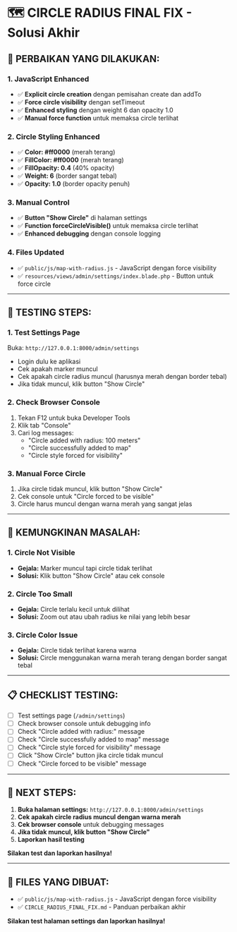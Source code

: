 # 🗺️ CIRCLE RADIUS FINAL FIX - Solusi Akhir

## 🔧 **PERBAIKAN YANG DILAKUKAN:**

### **1. JavaScript Enhanced**
- ✅ **Explicit circle creation** dengan pemisahan create dan addTo
- ✅ **Force circle visibility** dengan setTimeout
- ✅ **Enhanced styling** dengan weight 6 dan opacity 1.0
- ✅ **Manual force function** untuk memaksa circle terlihat

### **2. Circle Styling Enhanced**
- ✅ **Color: #ff0000** (merah terang)
- ✅ **FillColor: #ff0000** (merah terang)
- ✅ **FillOpacity: 0.4** (40% opacity)
- ✅ **Weight: 6** (border sangat tebal)
- ✅ **Opacity: 1.0** (border opacity penuh)

### **3. Manual Control**
- ✅ **Button "Show Circle"** di halaman settings
- ✅ **Function forceCircleVisible()** untuk memaksa circle terlihat
- ✅ **Enhanced debugging** dengan console logging

### **4. Files Updated**
- ✅ `public/js/map-with-radius.js` - JavaScript dengan force visibility
- ✅ `resources/views/admin/settings/index.blade.php` - Button untuk force circle

---

## 🧪 **TESTING STEPS:**

### **1. Test Settings Page**
Buka: `http://127.0.0.1:8000/admin/settings`
- Login dulu ke aplikasi
- Cek apakah marker muncul
- Cek apakah circle radius muncul (harusnya merah dengan border tebal)
- Jika tidak muncul, klik button "Show Circle"

### **2. Check Browser Console**
1. Tekan F12 untuk buka Developer Tools
2. Klik tab "Console"
3. Cari log messages:
   - "Circle added with radius: 100 meters"
   - "Circle successfully added to map"
   - "Circle style forced for visibility"

### **3. Manual Force Circle**
1. Jika circle tidak muncul, klik button "Show Circle"
2. Cek console untuk "Circle forced to be visible"
3. Circle harus muncul dengan warna merah yang sangat jelas

---

## 🚨 **KEMUNGKINAN MASALAH:**

### **1. Circle Not Visible**
- **Gejala:** Marker muncul tapi circle tidak terlihat
- **Solusi:** Klik button "Show Circle" atau cek console

### **2. Circle Too Small**
- **Gejala:** Circle terlalu kecil untuk dilihat
- **Solusi:** Zoom out atau ubah radius ke nilai yang lebih besar

### **3. Circle Color Issue**
- **Gejala:** Circle tidak terlihat karena warna
- **Solusi:** Circle menggunakan warna merah terang dengan border sangat tebal

---

## 📋 **CHECKLIST TESTING:**

- [ ] Test settings page (`/admin/settings`)
- [ ] Check browser console untuk debugging info
- [ ] Check "Circle added with radius:" message
- [ ] Check "Circle successfully added to map" message
- [ ] Check "Circle style forced for visibility" message
- [ ] Click "Show Circle" button jika circle tidak muncul
- [ ] Check "Circle forced to be visible" message

---

## 🎯 **NEXT STEPS:**

1. **Buka halaman settings:** `http://127.0.0.1:8000/admin/settings`
2. **Cek apakah circle radius muncul dengan warna merah**
3. **Cek browser console** untuk debugging messages
4. **Jika tidak muncul, klik button "Show Circle"**
5. **Laporkan hasil testing**

**Silakan test dan laporkan hasilnya!**

---

## 📁 **FILES YANG DIBUAT:**

- ✅ `public/js/map-with-radius.js` - JavaScript dengan force visibility
- ✅ `CIRCLE_RADIUS_FINAL_FIX.md` - Panduan perbaikan akhir

**Silakan test halaman settings dan laporkan hasilnya!**
